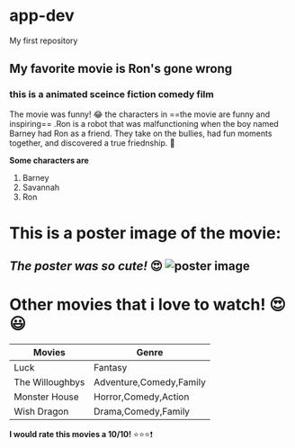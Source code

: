 # app-dev
My first repository
## My favorite movie is Ron's gone wrong
### this is a animated sceince fiction comedy film

The movie was funny! :joy: the characters in ==the movie are funny and inspiring== 
.Ron is a robot that was malfunctioning when the boy named Barney had Ron as a friend.
They take on the bullies, had fun moments together, and discovered a true friednship. 
:sparkling_heart: 

**Some characters are**
1. Barney
2. Savannah
3. Ron

# This is a poster image of the movie: 

*The poster was so cute!* :heart_eyes: 
![poster image](https://encrypted-tbn0.gstatic.com/images?q=tbn:ANd9GcQTaV4U7EmiNPsJoogPeGh2i0xalUGiyLzdO5ZMujTS-YAMAZbG)
----------------------------------------------------------------
# Other movies that i love to watch! :heart_eyes: :smiley:
|         Movies        |        Genre            |
| --------------------- | ----------------------- |
|         Luck          |     Fantasy             |
|      The Willoughbys  | Adventure,Comedy,Family |
|       Monster House   | Horror,Comedy,Action    |
|       Wish Dragon     | Drama,Comedy,Family     |

**I would rate this movies a 10/10!** :star::star::star::exclamation:
